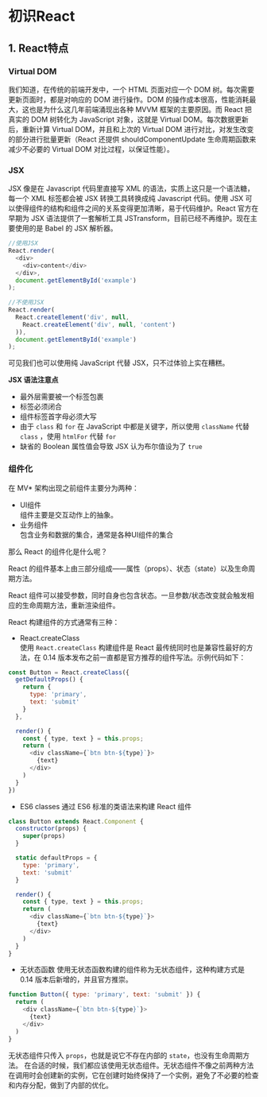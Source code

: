 # 初识React

## 1. React特点
### Virtual DOM
我们知道，在传统的前端开发中，一个 HTML 页面对应一个 DOM 树。每次需要更新页面时，都是对响应的 DOM 进行操作。DOM 的操作成本很高，性能消耗最大，这也是为什么这几年前端涌现出各种 MVVM 框架的主要原因。而 React 把真实的 DOM 树转化为 JavaScript 对象，这就是 Virtual DOM。每次数据更新后，重新计算 Virtual DOM，并且和上次的 Virtual DOM 进行对比，对发生改变的部分进行批量更新（React 还提供 shouldComponentUpdate 生命周期函数来减少不必要的 Virtual DOM 对比过程，以保证性能）。
### JSX
JSX 像是在 Javascript 代码里直接写 XML 的语法，实质上这只是一个语法糖，每一个 XML 标签都会被 JSX 转换工具转换成纯 Javascript 代码。使用 JSX 可以使得组件的结构和组件之间的关系变得更加清晰，易于代码维护。React 官方在早期为 JSX 语法提供了一套解析工具 JSTransform，目前已经不再维护。现在主要使用的是 Babel 的 JSX 解析器。

```javascript
//使用JSX
React.render(
  <div>
    <div>content</div>
  </div>,
  document.getElementById('example')
);
 
//不使用JSX
React.render(
  React.createElement('div', null,
    React.createElement('div', null, 'content')
  )),
  document.getElementById('example')
);
```

可见我们也可以使用纯 JavaScript 代替 JSX，只不过体验上实在糟糕。

**JSX 语法注意点**
* 最外层需要被一个标签包裹
* 标签必须闭合
* 组件标签首字母必须大写
* 由于 `class` 和 `for` 在 JavaScript 中都是关键字，所以使用 `className` 代替 `class` ，使用 `htmlFor` 代替 `for`
* 缺省的 Boolean 属性值会导致 JSX 认为布尔值设为了 `true`
### 组件化
在 MV* 架构出现之前组件主要分为两种：
* UI组件  
组件主要是交互动作上的抽象。
* 业务组件  
包含业务和数据的集合，通常是各种UI组件的集合  

那么 React 的组件化是什么呢？

React 的组件基本上由三部分组成——属性（props）、状态（state）以及生命周期方法。

React 组件可以接受参数，同时自身也包含状态。一旦参数/状态改变就会触发相应的生命周期方法，重新渲染组件。

React 构建组件的方式通常有三种：
* React.createClass  
使用 `React.createClass` 构建组件是 React 最传统同时也是兼容性最好的方法，在 0.14 版本发布之前一直都是官方推荐的组件写法。示例代码如下：

```javascript
const Button = React.createClass({
  getDefaultProps() {
    return {
      type: 'primary',
      text: 'submit'
    }
  },

  render() {
    const { type, text } = this.props;
    return (
      <div className={`btn btn-${type}`}>
        {text}
      </div>
    )
  }
})
```

* ES6 classes
通过 ES6 标准的类语法来构建 React 组件

```javascript
class Button extends React.Component {
  constructor(props) {
    super(props)
  }

  static defaultProps = {
    type: 'primary',
    text: 'submit'
  }

  render() {
    const { type, text } = this.props;
    return (
      <div className={`btn btn-${type}`}>
        {text}
      </div>
    )
  }
}
``` 
* 无状态函数
使用无状态函数构建的组件称为无状态组件，这种构建方式是 0.14 版本后新增的，并且官方推崇。

```javascript
function Button({ type: 'primary', text: 'submit' }) {
  return (
    <div className={`btn btn-${type}`}>
      {text}
    </div>
  )
}
``` 

无状态组件只传入 `props`，也就是说它不存在内部的 `state`，也没有生命周期方法。
在合适的时候，我们都应该使用无状态组件。无状态组件不像之前两种方法在调用时会创建新的实例，它在创建时始终保持了一个实例，避免了不必要的检查和内存分配，做到了内部的优化。
